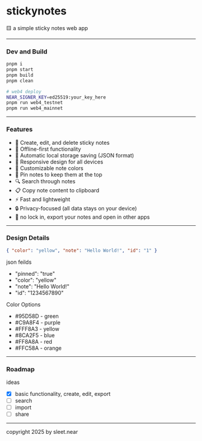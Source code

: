 # stickynotes
🟨 a simple sticky notes web app


---

### Dev and Build

```sh
pnpm i
pnpm start
pnpm build
pnpm clean

# web4 deploy
NEAR_SIGNER_KEY=ed25519:your_key_here
pnpm run web4_testnet
pnpm run web4_mainnet
```

---

### Features
- 📝 Create, edit, and delete sticky notes
- 💾 Offline-first functionality
- 🔄 Automatic local storage saving (JSON format)
- 📱 Responsive design for all devices
- 🎨 Customizable note colors
- 📌 Pin notes to keep them at the top
- 🔍 Search through notes
- 📋 Copy note content to clipboard
- ⚡ Fast and lightweight
- 🔒 Privacy-focused (all data stays on your device)
- 🔐 no lock in, export your notes and open in other apps


---

### Design Details

```json
{ "color": "yellow", "note": "Hello World!", "id": "1" }
```

json feilds
- "pinned": "true"
- "color": "yellow"
- "note": "Hello World!"
- "id": "1234567890"



Color Options
- #95D58D - green
- #C9A8F4 - purple
- #FFF8A3 - yellow
- #8CA2F5 - blue
- #FF8A8A - red
- #FFC58A - orange


---

### Roadmap
ideas
- [x] basic functionality, create, edit, export
- [ ] search
- [ ] import
- [ ] share

---

copyright 2025 by sleet.near